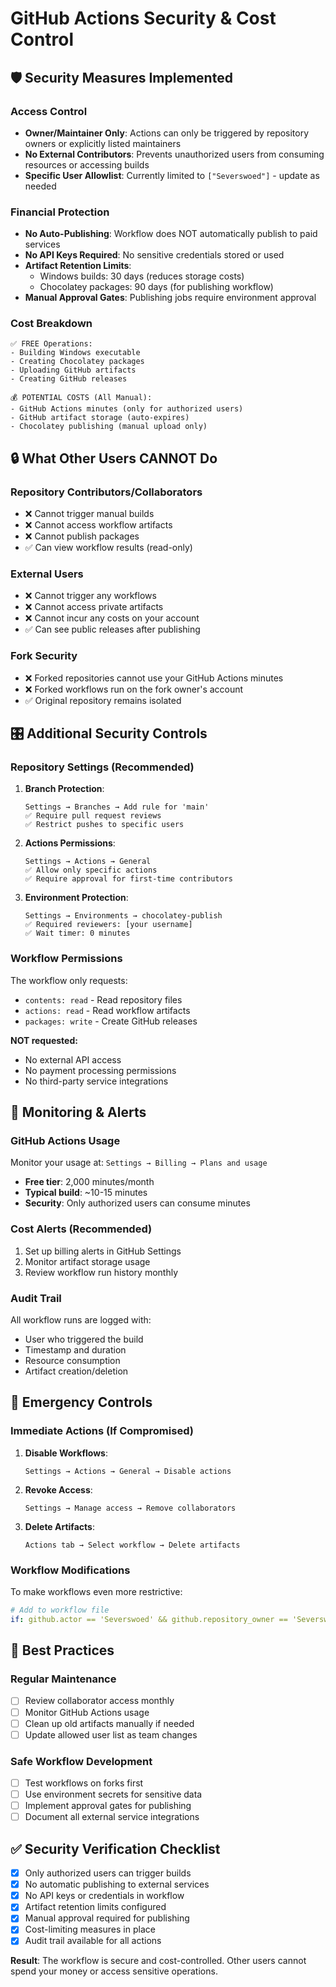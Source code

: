 # GitHub Actions Security & Cost Control

## 🛡️ Security Measures Implemented

### **Access Control**
- **Owner/Maintainer Only**: Actions can only be triggered by repository owners or explicitly listed maintainers
- **No External Contributors**: Prevents unauthorized users from consuming resources or accessing builds
- **Specific User Allowlist**: Currently limited to `["Severswoed"]` - update as needed

### **Financial Protection**
- **No Auto-Publishing**: Workflow does NOT automatically publish to paid services
- **No API Keys Required**: No sensitive credentials stored or used
- **Artifact Retention Limits**: 
  - Windows builds: 30 days (reduces storage costs)
  - Chocolatey packages: 90 days (for publishing workflow)
- **Manual Approval Gates**: Publishing jobs require environment approval

### **Cost Breakdown**
```
✅ FREE Operations:
- Building Windows executable
- Creating Chocolatey packages  
- Uploading GitHub artifacts
- Creating GitHub releases

💰 POTENTIAL COSTS (All Manual):
- GitHub Actions minutes (only for authorized users)
- GitHub artifact storage (auto-expires)
- Chocolatey publishing (manual upload only)
```

## 🔒 What Other Users CANNOT Do

### **Repository Contributors/Collaborators**
- ❌ Cannot trigger manual builds
- ❌ Cannot access workflow artifacts  
- ❌ Cannot publish packages
- ✅ Can view workflow results (read-only)

### **External Users**
- ❌ Cannot trigger any workflows
- ❌ Cannot access private artifacts
- ❌ Cannot incur any costs on your account
- ✅ Can see public releases after publishing

### **Fork Security**
- ❌ Forked repositories cannot use your GitHub Actions minutes
- ❌ Forked workflows run on the fork owner's account
- ✅ Original repository remains isolated

## 🎛️ Additional Security Controls

### **Repository Settings** (Recommended)
1. **Branch Protection**:
   ```
   Settings → Branches → Add rule for 'main'
   ✅ Require pull request reviews
   ✅ Restrict pushes to specific users
   ```

2. **Actions Permissions**:
   ```
   Settings → Actions → General
   ✅ Allow only specific actions
   ✅ Require approval for first-time contributors
   ```

3. **Environment Protection**:
   ```
   Settings → Environments → chocolatey-publish
   ✅ Required reviewers: [your username]
   ✅ Wait timer: 0 minutes
   ```

### **Workflow Permissions**
The workflow only requests:
- `contents: read` - Read repository files
- `actions: read` - Read workflow artifacts  
- `packages: write` - Create GitHub releases

**NOT requested:**
- No external API access
- No payment processing permissions
- No third-party service integrations

## 🚨 Monitoring & Alerts

### **GitHub Actions Usage**
Monitor your usage at: `Settings → Billing → Plans and usage`
- **Free tier**: 2,000 minutes/month
- **Typical build**: ~10-15 minutes
- **Security**: Only authorized users can consume minutes

### **Cost Alerts** (Recommended)
1. Set up billing alerts in GitHub Settings
2. Monitor artifact storage usage
3. Review workflow run history monthly

### **Audit Trail**
All workflow runs are logged with:
- User who triggered the build
- Timestamp and duration
- Resource consumption
- Artifact creation/deletion

## 🔧 Emergency Controls

### **Immediate Actions** (If Compromised)
1. **Disable Workflows**:
   ```
   Settings → Actions → General → Disable actions
   ```

2. **Revoke Access**:
   ```
   Settings → Manage access → Remove collaborators
   ```

3. **Delete Artifacts**:
   ```
   Actions tab → Select workflow → Delete artifacts
   ```

### **Workflow Modifications**
To make workflows even more restrictive:

```yaml
# Add to workflow file
if: github.actor == 'Severswoed' && github.repository_owner == 'Severswoed'
```

## 📝 Best Practices

### **Regular Maintenance**
- [ ] Review collaborator access monthly
- [ ] Monitor GitHub Actions usage
- [ ] Clean up old artifacts manually if needed
- [ ] Update allowed user list as team changes

### **Safe Workflow Development**
- [ ] Test workflows on forks first
- [ ] Use environment secrets for sensitive data
- [ ] Implement approval gates for publishing
- [ ] Document all external service integrations

## ✅ Security Verification Checklist

- [x] Only authorized users can trigger builds
- [x] No automatic publishing to external services
- [x] No API keys or credentials in workflow
- [x] Artifact retention limits configured
- [x] Manual approval required for publishing
- [x] Cost-limiting measures in place
- [x] Audit trail available for all actions

**Result**: The workflow is secure and cost-controlled. Other users cannot spend your money or access sensitive operations.
